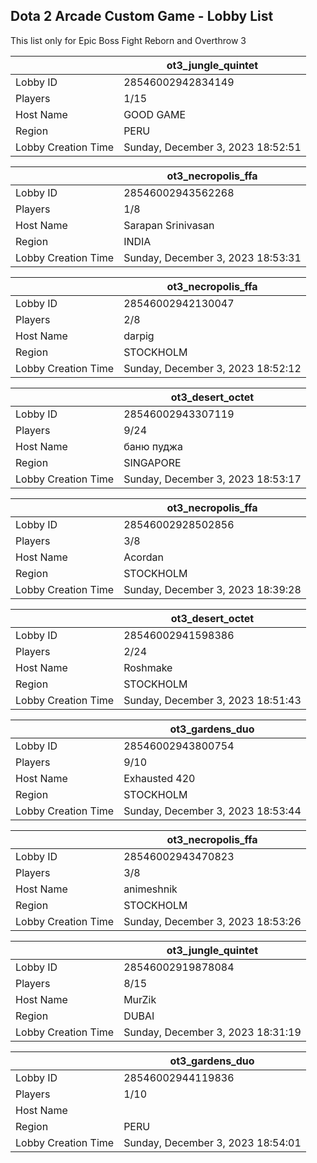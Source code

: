 ## Dota 2 Arcade Custom Game - Lobby List

This list only for Epic Boss Fight Reborn and Overthrow 3

|  | ot3_jungle_quintet |
| ------ | ------ |
| Lobby ID | 28546002942834149 |
| Players | 1/15 |
| Host Name | GOOD GAME |
| Region | PERU |
| Lobby Creation Time | Sunday, December 3, 2023 18:52:51 |


|  | ot3_necropolis_ffa |
| ------ | ------ |
| Lobby ID | 28546002943562268 |
| Players | 1/8 |
| Host Name | Sarapan Srinivasan |
| Region | INDIA |
| Lobby Creation Time | Sunday, December 3, 2023 18:53:31 |


|  | ot3_necropolis_ffa |
| ------ | ------ |
| Lobby ID | 28546002942130047 |
| Players | 2/8 |
| Host Name | darpig |
| Region | STOCKHOLM |
| Lobby Creation Time | Sunday, December 3, 2023 18:52:12 |


|  | ot3_desert_octet |
| ------ | ------ |
| Lobby ID | 28546002943307119 |
| Players | 9/24 |
| Host Name | баню пуджа |
| Region | SINGAPORE |
| Lobby Creation Time | Sunday, December 3, 2023 18:53:17 |


|  | ot3_necropolis_ffa |
| ------ | ------ |
| Lobby ID | 28546002928502856 |
| Players | 3/8 |
| Host Name | Acordan |
| Region | STOCKHOLM |
| Lobby Creation Time | Sunday, December 3, 2023 18:39:28 |


|  | ot3_desert_octet |
| ------ | ------ |
| Lobby ID | 28546002941598386 |
| Players | 2/24 |
| Host Name | Roshmake |
| Region | STOCKHOLM |
| Lobby Creation Time | Sunday, December 3, 2023 18:51:43 |


|  | ot3_gardens_duo |
| ------ | ------ |
| Lobby ID | 28546002943800754 |
| Players | 9/10 |
| Host Name | Exhausted 420 |
| Region | STOCKHOLM |
| Lobby Creation Time | Sunday, December 3, 2023 18:53:44 |


|  | ot3_necropolis_ffa |
| ------ | ------ |
| Lobby ID | 28546002943470823 |
| Players | 3/8 |
| Host Name | animeshnik |
| Region | STOCKHOLM |
| Lobby Creation Time | Sunday, December 3, 2023 18:53:26 |


|  | ot3_jungle_quintet |
| ------ | ------ |
| Lobby ID | 28546002919878084 |
| Players | 8/15 |
| Host Name | MurZik |
| Region | DUBAI |
| Lobby Creation Time | Sunday, December 3, 2023 18:31:19 |


|  | ot3_gardens_duo |
| ------ | ------ |
| Lobby ID | 28546002944119836 |
| Players | 1/10 |
| Host Name |  |
| Region | PERU |
| Lobby Creation Time | Sunday, December 3, 2023 18:54:01 |



